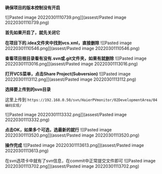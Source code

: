 
**确保项目的版本控制没有开启**

![[Pasted image 20220301110739.png]](assest/Pasted image 20220301110739.png)



**首先如果开启了，就先关闭它**

**在项目下的.idea文件夹中找到vcs.xml，直接删除**
![[Pasted image 20220301110546.png]](assest/Pasted image 20220301110546.png)

**查看项目根目录看有没有.svn或.git文件夹，如果有就删除**
![[Pasted image 20220301113016.png]](assest/Pasted image 20220301113016.png)

**打开VCS菜单，点击Share Project(Subversion)**
![[Pasted image 20220301113112.png]](assest/Pasted image 20220301113112.png)

**选择要上传到的svn目录**

这里上传到 `https://192.168.0.50/svn/HaierPVmonitor/02DevelopmentArea/04 编码实现/`

![[Pasted image 20220301113332.png]](assest/Pasted image 20220301113332.png)

**点击OK，如果多个可选，选最新的就行**
![[Pasted image 20220301113520.png]](assest/Pasted image 20220301113520.png)

**操作完成**
![[Pasted image 20220301113613.png]](assest/Pasted image 20220301113613.png)

在svn选项卡中就有了svn信息，在commit中正常提交文件即可
![[Pasted image 20220301113702.png]](assest/Pasted image 20220301113702.png)